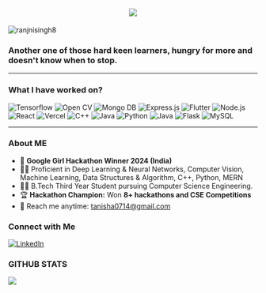 <h1 align="center">
     <img src="https://readme-typing-svg.herokuapp.com/?font=Fira+Code&size=32&center=true&vCenter=true&width=500&height=70&duration=4000&color=0D8B46&lines=Hi+There!+👋;+I'm+Ranjni+Singh+Rajput;Love+Computer+Vision+🤖;I'm+an+AI/ML+Developer+🧠;I'm+a+Web+Developer+💻;I'm+a+Passionate+Coder+👩‍💻;" />
</h1>

<p align="left"> <img src="https://komarev.com/ghpvc/?username=ranjnisingh8&label=Profile%20views&color=0e75b6&style=flat" alt="ranjnisingh8" /> </p>

### Another one of those hard keen learners, hungry for more and doesn't know when to stop.
---
### What I have worked on?
<p>
     <img alt="Tensorflow" src= "https://img.shields.io/badge/TensorFlow-%23FF6F00.svg?style=for-the-badge&logo=TensorFlow&logoColor=white"/>
     <img alt="Open CV" src="https://img.shields.io/badge/opencv-%23white.svg?style=for-the-badge&logo=opencv&logoColor=white"/>
     <img alt="Mongo DB" src="https://img.shields.io/badge/MongoDB-%234ea94b.svg?style=for-the-badge&logo=mongodb&logoColor=white)"/>
     <img alt="Express.js" src="https://img.shields.io/badge/express.js-%23404d59.svg?style=for-the-badge&logo=express&logoColor=%2361DAFB"/>
     <img alt="Flutter" src="https://img.shields.io/badge/Flutter-%2302569B.svg?style=for-the-badge&logo=Flutter&logoColor=white"/>
     <img alt="Node.js" src="https://img.shields.io/badge/node.js-6DA55F?style=for-the-badge&logo=node.js&logoColor=white"/>
     <img alt="React" src="https://img.shields.io/badge/react-%2320232a.svg?style=for-the-badge&logo=react&logoColor=%2361DAFB"/>
     <img alt="Vercel" src="https://img.shields.io/badge/vercel-%23000000.svg?style=for-the-badge&logo=vercel&logoColor=white"/>
     <img alt="C++" src="https://img.shields.io/badge/c++-%2300599C.svg?style=for-the-badge&logo=c%2B%2B&logoColor=white"/>
     <img alt="Java" src= "https://img.shields.io/badge/java-%23ED8B00.svg?style=for-the-badge&logo=openjdk&logoColor=white"/>
     <img alt="Python" src="https://img.shields.io/badge/Python-14354C?style=for-the-badge&logo=python&logoColor=white"/>
     <img alt="Java" src="https://img.shields.io/badge/Java-ED8B00?style=for-the-badge&logo=java&logoColor=white"/>
     <img alt="Flask" src="https://img.shields.io/badge/Flask-000000?style=for-the-badge&logo=flask&logoColor=white"/>
     <img alt="MySQL" src="https://img.shields.io/badge/MySQL-00000F?style=for-the-badge&logo=mysql&logoColor=white"/>
 </p>
 
 ---
 
 ### About ME
 - 🥇 **Google Girl Hackathon Winner 2024 (India)**
 - 👩‍💻 Proficient in Deep Learning & Neural Networks, Computer Vision, Machine Learning, Data Structures & Algorithm, C++, Python, MERN
 - 👩‍💼 B.Tech Third Year Student pursuing Computer Science Engineering. <br/>
 - 🏆 **Hackathon Champion:** Won **8+ hackathons and CSE Competitions** <br/>
 - 📧 Reach me anytime: tanisha0714@gmail.com<br/>

 ### Connect with Me
 <p>
  <a href ="https://www.linkedin.com/in/the-tanisha-singh/">
    <img alt="LinkedIn" src="https://img.shields.io/badge/LinkedIn-0077B5?style=for-the-badge&logo=linkedin&logoColor=white"/>
  </a>
 </p>
 
 
 ### GITHUB STATS
 
<img align = "left" src = "https://github-readme-stats.vercel.app/api/top-langs/?username=MonaTheDon&layout=compact" />
 
 
    
 
  
  
